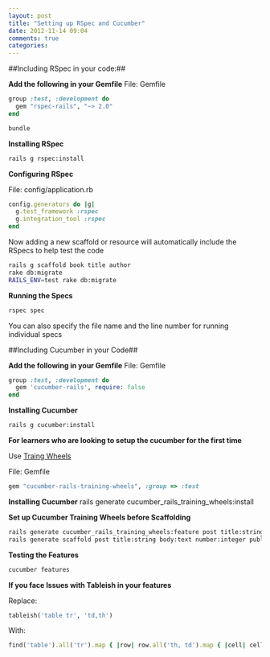 ```yaml
---
layout: post
title: "Setting up RSpec and Cucumber"
date: 2012-11-14 09:04
comments: true
categories: 
---
```


##Including RSpec in your code:##


**Add the following in your Gemfile**
File: Gemfile
```ruby
group :test, :development do
  gem "rspec-rails", "~> 2.0"
end
```

```sh
bundle
```

**Installing RSpec**
```sh
rails g rspec:install
```

**Configuring RSpec**

File: config/application.rb

```ruby
config.generators do |g|
  g.test_framework :rspec
  g.integration_tool :rspec
end
```

Now adding a new scaffold or resource will automatically include the RSpecs to help
test the code

```sh
rails g scaffold book title author
rake db:migrate
RAILS_ENV=test rake db:migrate
```

**Running the Specs**

```sh
rspec spec
```

You can also specify the file name and the line number for running individual
specs


##Including Cucumber in your Code##

**Add the following in your Gemfile**
File: Gemfile

```ruby
group :test, :development do
  gem 'cucumber-rails', require: false
end
```

**Installing Cucumber**

```sh
rails g cucumber:install
```

**For learners who are looking to setup the cucumber for the first time**

Use [Traing Wheels](https://github.com/cucumber/cucumber-rails-training-wheels)

File: Gemfile
```ruby
gem "cucumber-rails-training-wheels", :group => :test
```
**Installing Cucumber**
rails generate cucumber_rails_training_wheels:install

**Set up Cucumber Training Wheels before Scaffolding**

```sh
rails generate cucumber_rails_training_wheels:feature post title:string body:text number:integer published:boolean
rails generate scaffold post title:string body:text number:integer published:boolean
```

**Testing the Features**

```sh
cucumber features
```

**If you face Issues with Tableish in your features**

Replace:
```ruby
tableish('table tr', 'td,th')
```
With:
```ruby
find('table').all('tr').map { |row| row.all('th, td').map { |cell| cell.text.strip } }
```


